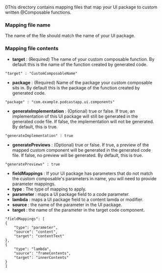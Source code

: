 0This directory contains mapping files that map your UI package to custom
written @Composable functions.

### Mapping file name
The name of the file should match the name of your UI package.

### Mapping file contents

- **target** : (Required) The name of your custom composable function. By
  default this is the name of the function created by generated code.

```
"target" : "CustomComposableName"
```

- **package** : (Required) Name of the package your custom composable sits in.
  By default this is the package of the function created by generated code.

```
"package" : "com.example.podcastapp.ui.components"
```

- **generateImplementation** : (Optional) true or false. If true, an
  implementation of this UI package will still be generated in the generated
  code file. If false, the implementation will not be generated. By default,
  this is true.

```
"generateImplementation" : true
```

- **generatePreviews** : (Optional) true or false. If true, a preview of the
  mapped custom component will be generated in the generated code file. If
  false, no preview will be generated. By default, this is true.

```
"generatePreviews" : true
```

- **fieldMappings** : If your UI package has parameters that do not match the
  custom composable's parameters in name, you will need to provide
  parameter mappings.
- **type** : The type of mapping to apply.
- **parameter** : maps a UI package field to a code parameter.
- **lambda** : maps a UI package field to a content lamda or modifier.
- **source** : the name of the parameter in the UI package.
- **target** : the name of the parameter in the target code component.

```
"fieldMappings": [
{
    "type": "parameter",
    "source": "content",
    "target": "contentText"
},
{
    "type": "lambda",
    "source": "frameContents",
    "target": "innerContents"
}
]
```
